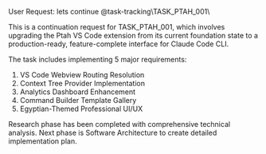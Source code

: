User Request: lets continue @task-tracking\TASK_PTAH_001\

This is a continuation request for TASK_PTAH_001, which involves upgrading the Ptah VS Code extension from its current foundation state to a production-ready, feature-complete interface for Claude Code CLI.

The task includes implementing 5 major requirements:

1. VS Code Webview Routing Resolution
2. Context Tree Provider Implementation
3. Analytics Dashboard Enhancement
4. Command Builder Template Gallery
5. Egyptian-Themed Professional UI/UX

Research phase has been completed with comprehensive technical analysis. Next phase is Software Architecture to create detailed implementation plan.

